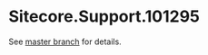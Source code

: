 # Sitecore.Support.101295

See [master branch](https://github.com/sitecoresupport/Sitecore.Support.101295) for details.